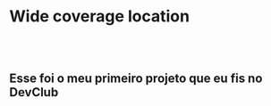 <h1>Wide coverage location</h1>
<br>
<br>
<h2>Esse foi o meu primeiro projeto que eu fis no DevClub</h2>
<br>

